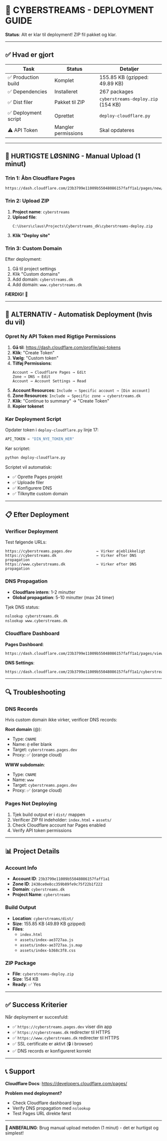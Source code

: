 # 🚀 CYBERSTREAMS - DEPLOYMENT GUIDE

**Status**: Alt er klar til deployment! ZIP fil pakket og klar.

---

## ✅ Hvad er gjort

| Task | Status | Detaljer |
|------|--------|----------|
| ✅ Production build | Komplet | 155.85 KB (gzipped: 49.89 KB) |
| ✅ Dependencies | Installeret | 267 packages |
| ✅ Dist filer | Pakket til ZIP | `cyberstreams-deploy.zip` (154 KB) |
| ✅ Deployment script | Oprettet | `deploy-cloudflare.py` |
| ⚠️ API Token | Mangler permissions | Skal opdateres |

---

## 🎯 HURTIGSTE LØSNING - Manual Upload (1 minut)

### **Trin 1: Åbn Cloudflare Pages**
```
https://dash.cloudflare.com/23b3799e11009b55048086157faff1a1/pages/new/upload
```

### **Trin 2: Upload ZIP**
1. **Project name**: `cyberstreams`
2. **Upload file**:
   ```
   C:\Users\claus\Projects\Cyberstreams_dk\cyberstreams-deploy.zip
   ```
3. **Klik "Deploy site"**

### **Trin 3: Custom Domain**
Efter deployment:
1. Gå til project settings
2. Klik "Custom domains"
3. Add domain: `cyberstreams.dk`
4. Add domain: `www.cyberstreams.dk`

**FÆRDIG!** 🎉

---

## 🔧 ALTERNATIV - Automatisk Deployment (hvis du vil)

### **Opret Ny API Token med Rigtige Permissions**

1. **Gå til**: https://dash.cloudflare.com/profile/api-tokens
2. **Klik**: "Create Token"
3. **Vælg**: "Custom token"
4. **Tilføj Permissions**:
   ```
   Account → Cloudflare Pages → Edit
   Zone → DNS → Edit
   Account → Account Settings → Read
   ```
5. **Account Resources**: `Include → Specific account → [Din account]`
6. **Zone Resources**: `Include → Specific zone → cyberstreams.dk`
7. **Klik**: "Continue to summary" → "Create Token"
8. **Kopier tokenet**

### **Kør Deployment Script**

Opdater token i `deploy-cloudflare.py` linje 17:
```python
API_TOKEN = "DIN_NYE_TOKEN_HER"
```

Kør scriptet:
```bash
python deploy-cloudflare.py
```

Scriptet vil automatisk:
- ✅ Oprette Pages projekt
- ✅ Uploade filer
- ✅ Konfigurere DNS
- ✅ Tilknytte custom domain

---

## 📋 Efter Deployment

### **Verificer Deployment**

Test følgende URLs:
```
https://cyberstreams.pages.dev           ← Virker øjeblikkeligt
https://cyberstreams.dk                  ← Virker efter DNS propagation
https://www.cyberstreams.dk              ← Virker efter DNS propagation
```

### **DNS Propagation**

- **Cloudflare intern**: 1-2 minutter
- **Global propagation**: 5-10 minutter (max 24 timer)

Tjek DNS status:
```bash
nslookup cyberstreams.dk
nslookup www.cyberstreams.dk
```

### **Cloudflare Dashboard**

**Pages Dashboard**:
```
https://dash.cloudflare.com/23b3799e11009b55048086157faff1a1/pages/view/cyberstreams
```

**DNS Settings**:
```
https://dash.cloudflare.com/23b3799e11009b55048086157faff1a1/cyberstreams.dk/dns
```

---

## 🔍 Troubleshooting

### **DNS Records**

Hvis custom domain ikke virker, verificer DNS records:

**Root domain** (@):
- Type: `CNAME`
- Name: `@` eller blank
- Target: `cyberstreams.pages.dev`
- Proxy: ✅ (orange cloud)

**WWW subdomain**:
- Type: `CNAME`
- Name: `www`
- Target: `cyberstreams.pages.dev`
- Proxy: ✅ (orange cloud)

### **Pages Not Deploying**

1. Tjek build output er i `dist/` mappen
2. Verificer ZIP fil indeholder: `index.html` + `assets/`
3. Check Cloudflare account har Pages enabled
4. Verify API token permissions

---

## 📊 Project Details

### **Account Info**
- **Account ID**: `23b3799e11009b55048086157faff1a1`
- **Zone ID**: `2438ce0e8cc359b89fe9c75f22b1f222`
- **Domain**: `cyberstreams.dk`
- **Project Name**: `cyberstreams`

### **Build Output**
- **Location**: `cyberstreams/dist/`
- **Size**: 155.85 KB (49.89 KB gzipped)
- **Files**:
  - `index.html`
  - `assets/index-ae3727aa.js`
  - `assets/index-ae3727aa.js.map`
  - `assets/index-b368c3f8.css`

### **ZIP Package**
- **File**: `cyberstreams-deploy.zip`
- **Size**: 154 KB
- **Ready**: ✅ Yes

---

## ✅ Success Kriterier

Når deployment er succesfuld:

- ✅ `https://cyberstreams.pages.dev` viser din app
- ✅ `https://cyberstreams.dk` redirecter til HTTPS
- ✅ `https://www.cyberstreams.dk` redirecter til HTTPS
- ✅ SSL certificate er aktivt (🔒 i browser)
- ✅ DNS records er konfigureret korrekt

---

## 📞 Support

**Cloudflare Docs**: https://developers.cloudflare.com/pages/

**Problem med deployment?**
- Check Cloudflare dashboard logs
- Verify DNS propagation med `nslookup`
- Test Pages URL direkte først

---

**🎯 ANBEFALING**: Brug manual upload metoden (1 minut) - det er hurtigst og simplest!
